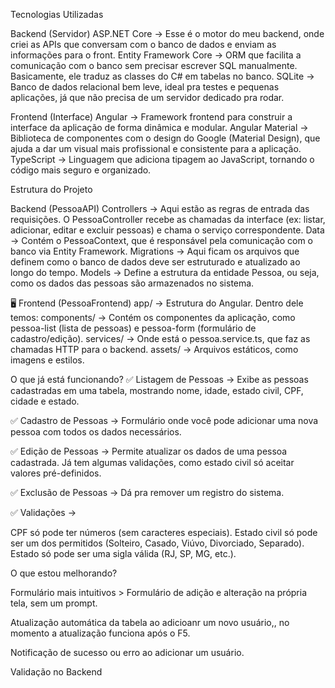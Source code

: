 Tecnologias Utilizadas

Backend (Servidor)
ASP.NET Core → Esse é o motor do meu backend, onde criei as APIs que conversam com o banco de dados e enviam as informações para o front.
Entity Framework Core → ORM que facilita a comunicação com o banco sem precisar escrever SQL manualmente. Basicamente, ele traduz as classes do C# em tabelas no banco.
SQLite → Banco de dados relacional bem leve, ideal pra testes e pequenas aplicações, já que não precisa de um servidor dedicado pra rodar.

Frontend (Interface)
Angular → Framework frontend para construir a interface da aplicação de forma dinâmica e modular.
Angular Material → Biblioteca de componentes com o design do Google (Material Design), que ajuda a dar um visual mais profissional e consistente para a aplicação.
TypeScript → Linguagem que adiciona tipagem ao JavaScript, tornando o código mais seguro e organizado.

Estrutura do Projeto

Backend (PessoaAPI)
Controllers → Aqui estão as regras de entrada das requisições. O PessoaController recebe as chamadas da interface (ex: listar, adicionar, editar e excluir pessoas) e chama o serviço correspondente.
Data → Contém o PessoaContext, que é responsável pela comunicação com o banco via Entity Framework.
Migrations → Aqui ficam os arquivos que definem como o banco de dados deve ser estruturado e atualizado ao longo do tempo.
Models → Define a estrutura da entidade Pessoa, ou seja, como os dados das pessoas são armazenados no sistema.

🖥️ Frontend (PessoaFrontend)
app/ → Estrutura do Angular. Dentro dele temos:
components/ → Contém os componentes da aplicação, como pessoa-list (lista de pessoas) e pessoa-form (formulário de cadastro/edição).
services/ → Onde está o pessoa.service.ts, que faz as chamadas HTTP para o backend.
assets/ → Arquivos estáticos, como imagens e estilos.

O que já está funcionando?
✅ Listagem de Pessoas → Exibe as pessoas cadastradas em uma tabela, mostrando nome, idade, estado civil, CPF, cidade e estado.

✅ Cadastro de Pessoas → Formulário onde você pode adicionar uma nova pessoa com todos os dados necessários.

✅ Edição de Pessoas → Permite atualizar os dados de uma pessoa cadastrada. Já tem algumas validações, como estado civil só aceitar valores pré-definidos.

✅ Exclusão de Pessoas → Dá pra remover um registro do sistema.

✅ Validações →

CPF só pode ter números (sem caracteres especiais).
Estado civil só pode ser um dos permitidos (Solteiro, Casado, Viúvo, Divorciado, Separado).
Estado só pode ser uma sigla válida (RJ, SP, MG, etc.).

O que estou melhorando?

Formulário mais intuitivos > Formulário de adição e alteração na própria tela, sem um prompt.

Atualização automática da tabela ao adicioanr um novo usuário,, no momento a atualização funciona após o F5.

Notificação de sucesso ou erro ao adicionar um usuário.

Validação no Backend
